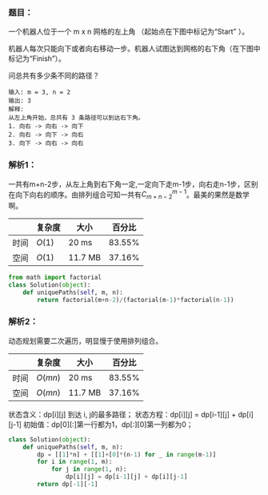 ### 题目：
一个机器人位于一个 m x n 网格的左上角 （起始点在下图中标记为“Start” ）。

机器人每次只能向下或者向右移动一步。机器人试图达到网格的右下角（在下图中标记为“Finish”）。

问总共有多少条不同的路径？

```
输入: m = 3, n = 2
输出: 3
解释:
从左上角开始，总共有 3 条路径可以到达右下角。
1. 向右 -> 向右 -> 向下
2. 向右 -> 向下 -> 向右
3. 向下 -> 向右 -> 向右
```

### 解析1：
一共有m+n-2步，从左上角到右下角一定,一定向下走m-1步，向右走n-1步，区别在向下向右的顺序。由排列组合可知一共有$C_{m+n-2}^{m-1}$。最美的果然是数学啊。

|  |复杂度|大小|百分比|
|--|--|--|--|
|时间|$O(1)$|20 ms|83.55%|
|空间|$O(1)$|11.7 MB|37.16%|

```python
from math import factorial
class Solution(object):
    def uniquePaths(self, m, n):
        return factorial(m+n-2)/(factorial(m-1)*factorial(n-1))
```

### 解析2：
动态规划需要二次遍历，明显慢于使用排列组合。

|  |复杂度|大小|百分比|
|--|--|--|--|
|时间|$O(mn)$|20 ms|83.55%|
|空间|$O(mn)$|11.7 MB|37.16%|

状态含义：dp[i][j] 到达 i, j的最多路径；
状态方程：dp[i][j] = dp[i-1][j] + dp[i][j-1]
初始值：dp[0][:]第一行都为1，dp[:][0]第一列都为0；


```python
class Solution(object):
    def uniquePaths(self, m, n):
        dp = [[1]*n] + [[1]+[0]*(n-1) for _ in range(m-1)]
        for i in range(1, m):
            for j in range(1, n):
                dp[i][j] = dp[i-1][j] + dp[i][j-1]
        return dp[-1][-1]   
```
